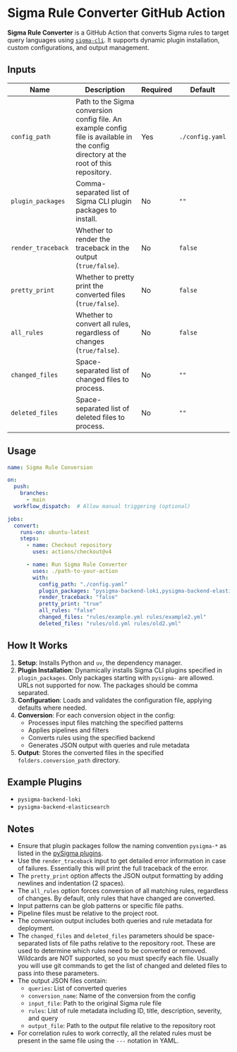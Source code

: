 # Sigma Rule Converter GitHub Action

**Sigma Rule Converter** is a GitHub Action that converts Sigma rules to target query languages using [`sigma-cli`](https://github.com/SigmaHQ/sigma-cli). It supports dynamic plugin installation, custom configurations, and output management.

## Inputs

| Name               | Description                                                                                                                           | Required | Default         |
| ------------------ | ------------------------------------------------------------------------------------------------------------------------------------- | -------- | --------------- |
| `config_path`      | Path to the Sigma conversion config file. An example config file is available in the config directory at the root of this repository. | Yes      | `./config.yaml` |
| `plugin_packages`  | Comma-separated list of Sigma CLI plugin packages to install.                                                                         | No       | `""`            |
| `render_traceback` | Whether to render the traceback in the output (`true/false`).                                                                         | No       | `false`         |
| `pretty_print`     | Whether to pretty print the converted files (`true/false`).                                                                           | No       | `false`         |
| `all_rules`        | Whether to convert all rules, regardless of changes (`true/false`).                                                                   | No       | `false`         |
| `changed_files`    | Space-separated list of changed files to process.                                                                                     | No       | `""`            |
| `deleted_files`    | Space-separated list of deleted files to process.                                                                                     | No       | `""`            |

## Usage

```yaml
name: Sigma Rule Conversion

on:
  push:
    branches:
      - main
  workflow_dispatch:  # Allow manual triggering (optional)

jobs:
  convert:
    runs-on: ubuntu-latest
    steps:
      - name: Checkout repository
        uses: actions/checkout@v4

      - name: Run Sigma Rule Converter
        uses: ./path-to-your-action
        with:
          config_path: "./config.yaml"
          plugin_packages: "pysigma-backend-loki,pysigma-backend-elasticsearch"
          render_traceback: "false"
          pretty_print: "true"
          all_rules: "false"
          changed_files: "rules/example.yml rules/example2.yml"
          deleted_files: "rules/old.yml rules/old2.yml"
```

## How It Works

1. **Setup**: Installs Python and `uv`, the dependency manager.
2. **Plugin Installation**: Dynamically installs Sigma CLI plugins specified in `plugin_packages`. Only packages starting with `pysigma-` are allowed. URLs not supported for now. The packages should be comma separated.
3. **Configuration**: Loads and validates the configuration file, applying defaults where needed.
4. **Conversion**: For each conversion object in the config:
   - Processes input files matching the specified patterns
   - Applies pipelines and filters
   - Converts rules using the specified backend
   - Generates JSON output with queries and rule metadata
5. **Output**: Stores the converted files in the specified `folders.conversion_path` directory.

## Example Plugins

- `pysigma-backend-loki`
- `pysigma-backend-elasticsearch`

## Notes

- Ensure that plugin packages follow the naming convention `pysigma-*` as listed in the [pySigma plugins](https://github.com/SigmaHQ/pySigma-plugin-directory/blob/main/pySigma-plugins-v1.json).
- Use the `render_traceback` input to get detailed error information in case of failures. Essentially this will print the full traceback of the error.
- The `pretty_print` option affects the JSON output formatting by adding newlines and indentation (2 spaces).
- The `all_rules` option forces conversion of all matching rules, regardless of changes. By default, only rules that have changed are converted.
- Input patterns can be glob patterns or specific file paths.
- Pipeline files must be relative to the project root.
- The conversion output includes both queries and rule metadata for deployment.
- The `changed_files` and `deleted_files` parameters should be space-separated lists of file paths relative to the repository root. These are used to determine which rules need to be converted or removed. Wildcards are NOT supported, so you must specify each file. Usually you will use git commands to get the list of changed and deleted files to pass into these parameters.
- The output JSON files contain:
  - `queries`: List of converted queries
  - `conversion_name`: Name of the conversion from the config
  - `input_file`: Path to the original Sigma rule file
  - `rules`: List of rule metadata including ID, title, description, severity, and query
  - `output_file`: Path to the output file relative to the repository root
- For correlation rules to work correctly, all the related rules must be present in the same file using the `---` notation in YAML.
